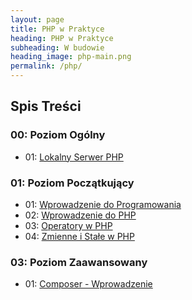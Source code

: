 ```yaml
---
layout: page
title: PHP w Praktyce
heading: PHP w Praktyce
subheading: W budowie
heading_image: php-main.png
permalink: /php/
---
```


## Spis Treści

### 00: Poziom Ogólny
- 01: [Lokalny Serwer PHP](00/01)

### 01: Poziom Początkujący
- 01: [Wprowadzenie do Programowania](01/01)
- 02: [Wprowadzenie do PHP](01/02)
- 03: [Operatory w PHP](01/03)
- 04: [Zmienne i Stałe w PHP](01/04)

### 03: Poziom Zaawansowany
- 01: [Composer - Wprowadzenie](03/01)
